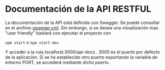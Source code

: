 # Documentación de la API RESTFUL

La documentación de la API está definida con Swagger. Se puede consultar en el archivo [swagger.yml](https://github.com/raulsf6/Proyecto-IV/blob/master/.circleci/config.yml). Sin embargo, si se desea una visualización mas "user friendly" bastará con ejecutar el proyecto con

`npm start` o `npm start-dev`

Y acceder a la ruta localhost:3000/api-docs . 3000 es el puerto por defecto de la aplicación. Si se ha establecido otro puerto exportando la variable de entorno PORT, se accederá mediante dicho puerto.